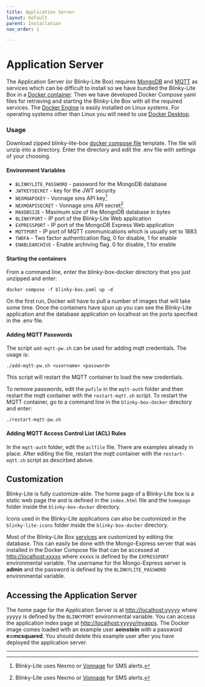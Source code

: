 ```yaml
---
title: Application Server
layout: default
parent: Installation
nav_order: 1

---
```

# Application Server

The Application Server (or Blinky-Lite Box) requires [MongoDB] and [MQTT] as services which can be difficult to install so we have bundled the Blinky-Lite Box in a [Docker container]. Then we have developed Docker Compose yaml files for retrieving and starting the Blinky-Lite Box with all the required services. The [Docker Engine] is easily installed on Linux systems. For operating systems other than Linux you will need to use [Docker Desktop].

### Usage

Download zipped  blinky-lite-box [docker compose file] template. The file will unzip into a directory. Enter the directory and edit the .env file with settings of your choosing. 

#### Environment Variables

* `BLINKYLITE_PASSWORD` - password for the MongoDB database
* `JWTKEYSECRET` - key for the JWT security 
* `NEXMOAPIKEY` - Vonnage sms API key[^1]
* `NEXMOAPISECRET` - Vonnage sms API secret[^1]
* `MAXDBSIZE` - Maximum size of the MongoDB database in bytes
* `BLINKYPORT` - IP port of the Blinky-Lite Web application
* `EXPRESSPORT` - IP port of the MongoDB Express Web application
* `MQTTPORT` - IP port of MQTT communications which is usually set to 1883
* `TWOFA` - Two factor authentication flag, 0 for disable, 1 for enable
* `ENABLEARCHIVE` - Enable archiving flag. 0 for disable, 1 for enable

#### Starting the containers

From a command line, enter the blinky-box-docker directory that you just unzipped and enter:

```shell
docker compose -f blinky-box.yaml up -d
```

On the first run, Docker will have to pull a number of images that will take some time. Once the containers have spun up you can see the Blinky-Lite application and the database application on localhost on the ports specified in the .env file.

#### Adding MQTT Passwords
The script `add-mqtt-pw.sh` can be used for adding  mqtt credentials. The usage is:

```shell
./add-mqtt-pw.sh <username> <password>
```

This script will restart the MQTT container to load the new credentials.

To remove passwords, edit the `pwfile` in the `mqtt-auth` folder and then restart the mqtt container with the `restart-mqtt.sh` script.  To restart the MQTT container, go to a command line in the `blinky-box-docker` directory and enter:

```shell
./restart-mqtt-pw.sh
```

#### Adding MQTT Access Control List (ACL) Rules

In the `mqtt-auth` folder, edit the `aclfile` file. There are examples already in place. After editing the file, restart the mqtt container with the `restart-mqtt.sh` script as descirbed above.


## Customization
Blinky-Lite is fully customize-able. The home page of a Blinky-Lite box is a static web page the and is defined in the `index.html` file and the `homepage` folder inside the `blinky-box-docker` directory. 

Icons used in the Blinky-Lite applications can also be customized in the `blinky-lite-icons` folder inside the `blinky-box-docker` directory. 

Most of the Blinky-Lite Box [services](/pages/Overview/features.html#services) are customized by editing the database. This can easily be done with the Mongo-Express server that was installed in the Docker Compose file that can be accessed at [http://localhost:xxxxx](http://localhost:8080) where xxxxx is defined by the `EXPRESSPORT` environmental variable. The username for the Mongo-Express server is **admin** and the password is defined by the `BLINKYLITE_PASSWORD` environmental variable. 

## Accessing the Application Server
The home page for the Application Server is at [http://localhost:yyyyy](http://localhost:60427) where yyyyy is defined by the `BLINKYPORT` environmental variable. You can access the application index page at [http://localhost:yyyyy/myapps](http://localhost:60427/myapps). The Docker image comes loaded with an example user **aeinstein** with a password **e=mcsquared**. You should delete this example user after you have deployed the application server.

----
[MongoDB]:https://www.mongodb.com/atlas/database  
[MQTT]:https://mqtt.org  
[Docker container]:https://hub.docker.com/r/blinkylite/blinky-lite-box  
[Docker Engine]:https://docs.docker.com/engine/install  
[Docker Desktop]:https://www.docker.com/products/docker-desktop/  
[docker compose file]:https://github.com/Blinky-Lite/docker-templates/raw/master/blinky-box-docker.zip  
[Vonnage]:https://www.vonage.com/communications-apis/sms/  
[^1]:Blinky-Lite uses Nexmo or [Vonnage] for SMS alerts.  

